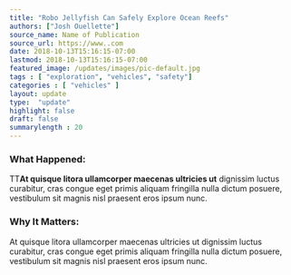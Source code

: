 ```yaml
---
title: "Robo Jellyfish Can Safely Explore Ocean Reefs"
authors: ["Josh Ouellette"]
source_name: Name of Publication
source_url: https://www..com
date: 2018-10-13T15:16:15-07:00
lastmod: 2018-10-13T15:16:15-07:00
featured_image: /updates/images/pic-default.jpg
tags : [ "exploration", "vehicles", "safety"]
categories : [ "vehicles" ]
layout: update
type:  "update"
highlight: false
draft: false
summarylength : 20
---
```


### What Happened:
TT**At quisque litora ullamcorper maecenas ultricies ut** dignissim luctus curabitur, cras congue eget primis aliquam fringilla nulla dictum posuere, vestibulum sit magnis nisl praesent eros ipsum nunc.

### Why It Matters:
At quisque litora ullamcorper maecenas ultricies ut dignissim luctus curabitur, cras congue eget primis aliquam fringilla nulla dictum posuere, vestibulum sit magnis nisl praesent eros ipsum nunc.
